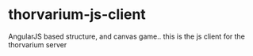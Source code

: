 # thorvarium-js-client
AngularJS based structure, and canvas game.. this is the js client for the thorvarium server
